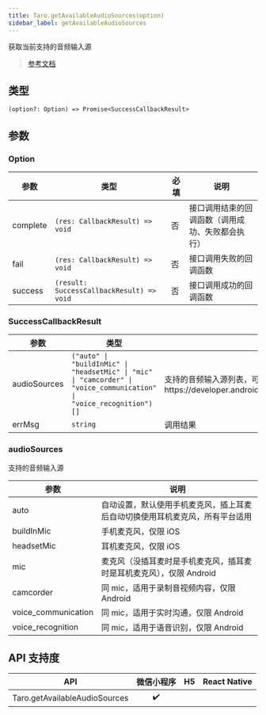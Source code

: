 ```yaml
---
title: Taro.getAvailableAudioSources(option)
sidebar_label: getAvailableAudioSources
---
```


获取当前支持的音频输入源

> [参考文档](https://developers.weixin.qq.com/miniprogram/dev/api/media/audio/wx.getAvailableAudioSources.html)

## 类型

```tsx
(option?: Option) => Promise<SuccessCallbackResult>
```

## 参数

### Option

<table>
  <thead>
    <tr>
      <th>参数</th>
      <th>类型</th>
      <th style={{ textAlign: "center"}}>必填</th>
      <th>说明</th>
    </tr>
  </thead>
  <tbody>
    <tr>
      <td>complete</td>
      <td><code>(res: CallbackResult) =&gt; void</code></td>
      <td style={{ textAlign: "center"}}>否</td>
      <td>接口调用结束的回调函数（调用成功、失败都会执行）</td>
    </tr>
    <tr>
      <td>fail</td>
      <td><code>(res: CallbackResult) =&gt; void</code></td>
      <td style={{ textAlign: "center"}}>否</td>
      <td>接口调用失败的回调函数</td>
    </tr>
    <tr>
      <td>success</td>
      <td><code>(result: SuccessCallbackResult) =&gt; void</code></td>
      <td style={{ textAlign: "center"}}>否</td>
      <td>接口调用成功的回调函数</td>
    </tr>
  </tbody>
</table>

### SuccessCallbackResult

<table>
  <thead>
    <tr>
      <th>参数</th>
      <th>类型</th>
      <th>说明</th>
    </tr>
  </thead>
  <tbody>
    <tr>
      <td>audioSources</td>
      <td><code>(&quot;auto&quot; | &quot;buildInMic&quot; | &quot;headsetMic&quot; | &quot;mic&quot; | &quot;camcorder&quot; | &quot;voice_communication&quot; | &quot;voice_recognition&quot;)[]</code></td>
      <td>支持的音频输入源列表，可在 <a href="https://developers.weixin.qq.com/miniprogram/dev/api/media/recorder/RecorderManager.start.html">RecorderManager.start()</a> 接口中使用。返回值定义参考 https://developer.android.com/reference/kotlin/android/media/MediaRecorder.AudioSource</td>
    </tr>
    <tr>
      <td>errMsg</td>
      <td><code>string</code></td>
      <td>调用结果</td>
    </tr>
  </tbody>
</table>

### audioSources

支持的音频输入源

<table>
  <thead>
    <tr>
      <th>参数</th>
      <th>说明</th>
    </tr>
  </thead>
  <tbody>
    <tr>
      <td>auto</td>
      <td>自动设置，默认使用手机麦克风，插上耳麦后自动切换使用耳机麦克风，所有平台适用</td>
    </tr>
    <tr>
      <td>buildInMic</td>
      <td>手机麦克风，仅限 iOS</td>
    </tr>
    <tr>
      <td>headsetMic</td>
      <td>耳机麦克风，仅限 iOS</td>
    </tr>
    <tr>
      <td>mic</td>
      <td>麦克风（没插耳麦时是手机麦克风，插耳麦时是耳机麦克风），仅限 Android</td>
    </tr>
    <tr>
      <td>camcorder</td>
      <td>同 mic，适用于录制音视频内容，仅限 Android</td>
    </tr>
    <tr>
      <td>voice_communication</td>
      <td>同 mic，适用于实时沟通，仅限 Android</td>
    </tr>
    <tr>
      <td>voice_recognition</td>
      <td>同 mic，适用于语音识别，仅限 Android</td>
    </tr>
  </tbody>
</table>

## API 支持度

| API | 微信小程序 | H5 | React Native |
| :---: | :---: | :---: | :---: |
| Taro.getAvailableAudioSources | ✔️ |  |  |
